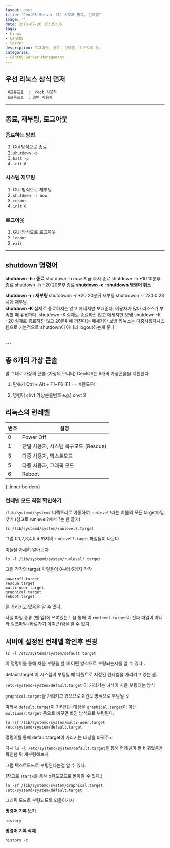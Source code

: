 ```yaml
---
layout: post
title: "CentOS Server (1) 시작과 종료, 런레벨"
image: ''
date: 2019-07-26 16:25:06
tags: 
- Linux
- CentOS 
- Server
description: 로그아웃, 종료, 런레벨, 히스토리 등.
categories:
- CentOS Server Management
---
```


## 우선 리눅스 상식 먼저 
     #프롬프트	:  root 사용자
     $프롬프트	: 일반 사용자


---

## 종료, 재부팅, 로그아웃<br>

### **종료하는 방법**

1. Gui 방식으로 종료
2. `shutdown -p`
3. `halt -p`
4. `init 0`

### **시스템 재부팅**

1. GUI 방식으로 재부팅
2. `shutdown -r now`
3. `reboot`
4. `init 6`

### **로그아웃**

1. GUI 방식으로 로그아웃
2. `logout`
3. `exit`


---


## shutdown 명령어

**shutdown -h  : 종료**
    shutdown -h now 		지금 즉시 종료
    shutdown -h +10 		10분후 종료
    shutdown -h +20 		20분후 종료
**shutdown -c  : shutdown 명령어 취소**

**shutdown -r		: 재부팅**
    shutdowon -r +20		20분뒤 재부팅
    shutdowon -r 23:00		23시에 재부팅	
**shutdown -K** 
실제로 종료하지는 않고 메세지만 보내준다. 
이용자가 많아 리소스가 부족할 때 유용하다.
    shutdown -K		실제로 종료하진 않고 메세지만 보냄
    shutdown -K +20		실제로 종료하진 않고 20분뒤에 꺼진다는 메세지만 보냄
리눅스는 다중사용자시스템으로 기본적으로 shutdown이 아니라 logout하는게 좋다

<br>
---

## 총 6개의 가상 콘솔

말 그대로 가상의 콘솔 (가상의 모니터)
CentOS는 6개의 가상콘솔을 지원한다.

1. 단축키
Ctrl + Alt + F1~F6
(F1 == X윈도우)

2. 명령어
chvt 가상콘솔번호
e.g.) chvt 2

## 리눅스의 런레벨


|번호 | 설명|
|------------ | -------------|
|0 | Power Off|
|1 | 단일 사용자, 시스템 복구모드 (Rescue)|
|3 | 다중 사용자, 텍스트모드|
|5 | 다중 사용자, 그래픽 모드|
|6 | Reboot|
{:.inner-borders}


### 런레벨 모드 직접 확인하기 
`/lib/systemd/system/` 디렉토리로 이동하여 `runlevel?`라는 이름의 모든 target파일 찾기
(참고로 runlevel?에서 ?는 한 글자)

    ls /lib/systemd/system/runlevel?.target

그럼 0,1,2,3,4,5,6 까지의 `runlevel?.taget` 파일들이 나온다

이들을 자세히 알아보자

    ls -l /lib/systemd/system/runlevel?.target

그럼 각각의 target 파일들이 0부터 6까지 각각 

    poweroff.target
    rescue.target
    multi-user.target
    graphical.target
    reboot.target

을 가리키고 있음을 알 수 있다.

사실 파일 종류 (맨 앞)에 쓰여있는  `l` 을 통해 
이 `runlevel.target`이 진짜 파일이 아니라 링크파일 (바로가기 아이콘)임을 알 수 있다. 

## 서버에 설정된 런레벨 확인후 변경

    ls -l /etc/systemd/system/default.target 

이 명령어를 통해 처음 부팅을 할 때 
어떤 방식으로 부팅되는지를 알 수 있다 .

default.target 이 시스템이 부팅될 때 디폴트로 지정된 런레벨을 가리키고 있는 셈.

`/etc/systemd/system/default.target` 이 가리키는 녀석이 처음 부팅되는 방식

`graphical.target`을 가리키고 있으므로 X윈도 방식으로 부팅될 것

따라서 `default.target`이 가리키는 대상을 `graphical.target`이 아닌 `multiuser.target` 등으로 바꾸면
바뀐 방식으로 부팅된다.

    ln -sf /lib/systemd/system/multi-user.target /etc/systemd/system/default.target

명령어를 통해 default.target이 가리키는 대상을 바꿔주고

다시 `ls -l /etc/systemd/system/default.target`을 통해  런레벨이 잘 바뀌었음을 확인한 뒤
재부팅해보자

그럼 텍스트모드로 부팅된다는걸 알 수 있다.

(참고로 `startx`를 통해 x윈도모드로 돌아갈 수 있다.)

    ln -sf /lib/systemd/system/graphical.target /etc/systemd/system/default.target

그래픽 모드로 부팅되도록 되돌아가자

**명령어 기록 보기** 

    history

**명령어 기록 삭제**

    history -c

